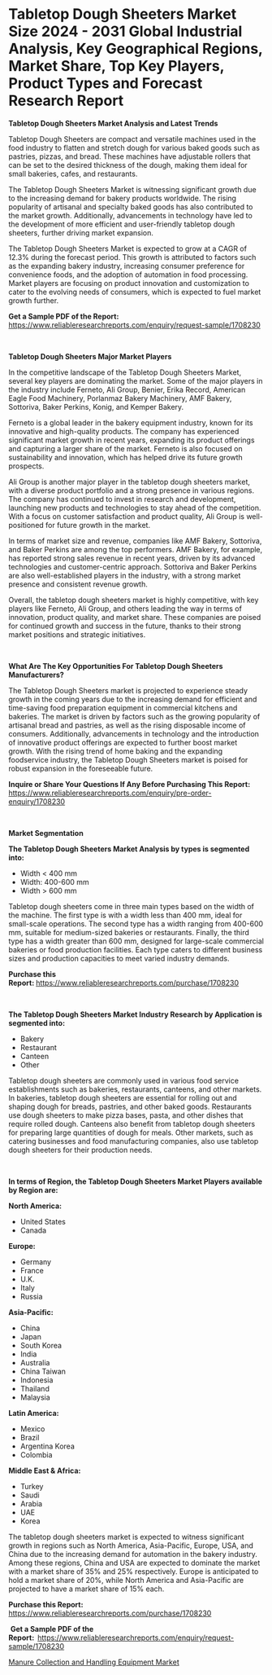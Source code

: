 <p><h1>Tabletop Dough Sheeters Market Size 2024 - 2031 Global Industrial Analysis, Key Geographical Regions, Market Share, Top Key Players, Product Types and Forecast Research Report</h1></p><p><strong>Tabletop Dough Sheeters Market Analysis and Latest Trends</strong></p>
<p><p>Tabletop Dough Sheeters are compact and versatile machines used in the food industry to flatten and stretch dough for various baked goods such as pastries, pizzas, and bread. These machines have adjustable rollers that can be set to the desired thickness of the dough, making them ideal for small bakeries, cafes, and restaurants.</p><p>The Tabletop Dough Sheeters Market is witnessing significant growth due to the increasing demand for bakery products worldwide. The rising popularity of artisanal and specialty baked goods has also contributed to the market growth. Additionally, advancements in technology have led to the development of more efficient and user-friendly tabletop dough sheeters, further driving market expansion.</p><p>The Tabletop Dough Sheeters Market is expected to grow at a CAGR of 12.3% during the forecast period. This growth is attributed to factors such as the expanding bakery industry, increasing consumer preference for convenience foods, and the adoption of automation in food processing. Market players are focusing on product innovation and customization to cater to the evolving needs of consumers, which is expected to fuel market growth further.</p></p>
<p><strong>Get a Sample PDF of the Report:&nbsp;</strong> <a href="https://www.reliableresearchreports.com/enquiry/request-sample/1708230">https://www.reliableresearchreports.com/enquiry/request-sample/1708230</a></p>
<p>&nbsp;</p>
<p><strong>Tabletop Dough Sheeters Major Market Players</strong></p>
<p><p>In the competitive landscape of the Tabletop Dough Sheeters Market, several key players are dominating the market. Some of the major players in the industry include Ferneto, Ali Group, Benier, Erika Record, American Eagle Food Machinery, Porlanmaz Bakery Machinery, AMF Bakery, Sottoriva, Baker Perkins, Konig, and Kemper Bakery.</p><p>Ferneto is a global leader in the bakery equipment industry, known for its innovative and high-quality products. The company has experienced significant market growth in recent years, expanding its product offerings and capturing a larger share of the market. Ferneto is also focused on sustainability and innovation, which has helped drive its future growth prospects.</p><p>Ali Group is another major player in the tabletop dough sheeters market, with a diverse product portfolio and a strong presence in various regions. The company has continued to invest in research and development, launching new products and technologies to stay ahead of the competition. With a focus on customer satisfaction and product quality, Ali Group is well-positioned for future growth in the market.</p><p>In terms of market size and revenue, companies like AMF Bakery, Sottoriva, and Baker Perkins are among the top performers. AMF Bakery, for example, has reported strong sales revenue in recent years, driven by its advanced technologies and customer-centric approach. Sottoriva and Baker Perkins are also well-established players in the industry, with a strong market presence and consistent revenue growth.</p><p>Overall, the tabletop dough sheeters market is highly competitive, with key players like Ferneto, Ali Group, and others leading the way in terms of innovation, product quality, and market share. These companies are poised for continued growth and success in the future, thanks to their strong market positions and strategic initiatives.</p></p>
<p>&nbsp;</p>
<p><strong>What Are The Key Opportunities For Tabletop Dough Sheeters Manufacturers?</strong></p>
<p><p>The Tabletop Dough Sheeters market is projected to experience steady growth in the coming years due to the increasing demand for efficient and time-saving food preparation equipment in commercial kitchens and bakeries. The market is driven by factors such as the growing popularity of artisanal bread and pastries, as well as the rising disposable income of consumers. Additionally, advancements in technology and the introduction of innovative product offerings are expected to further boost market growth. With the rising trend of home baking and the expanding foodservice industry, the Tabletop Dough Sheeters market is poised for robust expansion in the foreseeable future.</p></p>
<p><strong>Inquire or Share Your Questions If Any Before Purchasing This Report:</strong> <a href="https://www.reliableresearchreports.com/enquiry/pre-order-enquiry/1708230">https://www.reliableresearchreports.com/enquiry/pre-order-enquiry/1708230</a></p>
<p>&nbsp;</p>
<p><strong>Market Segmentation</strong></p>
<p><strong>The Tabletop Dough Sheeters Market Analysis by types is segmented into:</strong></p>
<p><ul><li>Width < 400 mm</li><li>Width: 400-600 mm</li><li>Width > 600 mm</li></ul></p>
<p><p>Tabletop dough sheeters come in three main types based on the width of the machine. The first type is with a width less than 400 mm, ideal for small-scale operations. The second type has a width ranging from 400-600 mm, suitable for medium-sized bakeries or restaurants. Finally, the third type has a width greater than 600 mm, designed for large-scale commercial bakeries or food production facilities. Each type caters to different business sizes and production capacities to meet varied industry demands.</p></p>
<p><strong>Purchase this Report:&nbsp;</strong><a href="https://www.reliableresearchreports.com/purchase/1708230">https://www.reliableresearchreports.com/purchase/1708230</a></p>
<p>&nbsp;</p>
<p><strong>The Tabletop Dough Sheeters Market Industry Research by Application is segmented into:</strong></p>
<p><ul><li>Bakery</li><li>Restaurant</li><li>Canteen</li><li>Other</li></ul></p>
<p><p>Tabletop dough sheeters are commonly used in various food service establishments such as bakeries, restaurants, canteens, and other markets. In bakeries, tabletop dough sheeters are essential for rolling out and shaping dough for breads, pastries, and other baked goods. Restaurants use dough sheeters to make pizza bases, pasta, and other dishes that require rolled dough. Canteens also benefit from tabletop dough sheeters for preparing large quantities of dough for meals. Other markets, such as catering businesses and food manufacturing companies, also use tabletop dough sheeters for their production needs.</p></p>
<p>&nbsp;</p>
<p><strong>In terms of Region, the Tabletop Dough Sheeters Market Players available by Region are:</strong></p>
<p>
    <p> <strong> North America: </strong>
        <ul>
            <li>United States</li>
            <li>Canada</li>
        </ul>
        </p> 
    <p> <strong> Europe: </strong>
        <ul>
            <li>Germany</li>
            <li>France</li>
            <li>U.K.</li>
            <li>Italy</li>
            <li>Russia</li>
        </ul>
        </p> 
    <p> <strong> Asia-Pacific: </strong>
        <ul>
            <li>China</li>
            <li>Japan</li>
            <li>South Korea</li>
            <li>India</li>
            <li>Australia</li>
            <li>China Taiwan</li>
            <li>Indonesia</li>
            <li>Thailand</li>
            <li>Malaysia</li>
        </ul>
        </p> 
    <p> <strong> Latin America: </strong>
        <ul>
            <li>Mexico</li>
            <li>Brazil</li>
            <li>Argentina Korea</li>
            <li>Colombia</li>
        </ul>
        </p> 
    <p> <strong> Middle East & Africa: </strong>
        <ul>
            <li>Turkey</li>
            <li>Saudi</li>
            <li>Arabia</li>
            <li>UAE</li>
            <li>Korea</li>
        </ul>
    </p>
    </p>
<p><p>The tabletop dough sheeters market is expected to witness significant growth in regions such as North America, Asia-Pacific, Europe, USA, and China due to the increasing demand for automation in the bakery industry. Among these regions, China and USA are expected to dominate the market with a market share of 35% and 25% respectively. Europe is anticipated to hold a market share of 20%, while North America and Asia-Pacific are projected to have a market share of 15% each.</p></p>
<p><strong>Purchase this Report: </strong><a href="https://www.reliableresearchreports.com/purchase/1708230">https://www.reliableresearchreports.com/purchase/1708230</a></p>
<p>&nbsp;<strong>Get a Sample PDF of the Report:&nbsp;&nbsp;</strong><a href="https://www.reliableresearchreports.com/enquiry/request-sample/1708230">https://www.reliableresearchreports.com/enquiry/request-sample/1708230</a></p>
<p><strong></strong></p>
<p><p><a href="https://github.com/marloy8/Market-Research-Report-List-3/blob/main/manure-collection-and-handling-equipment-market.md">Manure Collection and Handling Equipment Market</a></p></p>